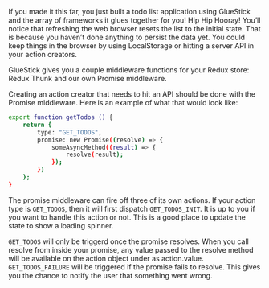 If you made it this far, you just built a todo list application using GlueStick and the array of frameworks it glues together for you! Hip Hip Hooray! You’ll notice that refreshing the web browser resets the list to the initial state. That is because you haven’t done anything to persist the data yet. You could keep things in the browser by using LocalStorage or hitting a server API in your action creators.

GlueStick gives you a couple middleware functions for your Redux store: Redux Thunk and our own Promise middleware.

Creating an action creator that needs to hit an API should be done with the Promise middleware. Here is an example of what that would look like:

```bash
export function getTodos () {
    return {
        type: "GET_TODOS",
        promise: new Promise((resolve) => {
            someAsyncMethod((result) => {
                resolve(result);
            });
        })
    };
}
```

The promise middleware can fire off three of its own actions. If your action type is ```GET_TODOS```, then it will first dispatch ```GET_TODOS_INIT```. It is up to you if you want to handle this action or not. This is a good place to update the state to show a loading spinner.

```GET_TODOS``` will only be triggerd once the promise resolves. When you call resolve from inside your promise, any value passed to the resolve method will be available on the action object under as action.value.
```GET_TODOS_FAILURE``` will be triggered if the promise fails to resolve. This gives you the chance to notify the user that something went wrong.